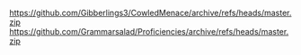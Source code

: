 https://github.com/Gibberlings3/CowledMenace/archive/refs/heads/master.zip
https://github.com/Grammarsalad/Proficiencies/archive/refs/heads/master.zip
